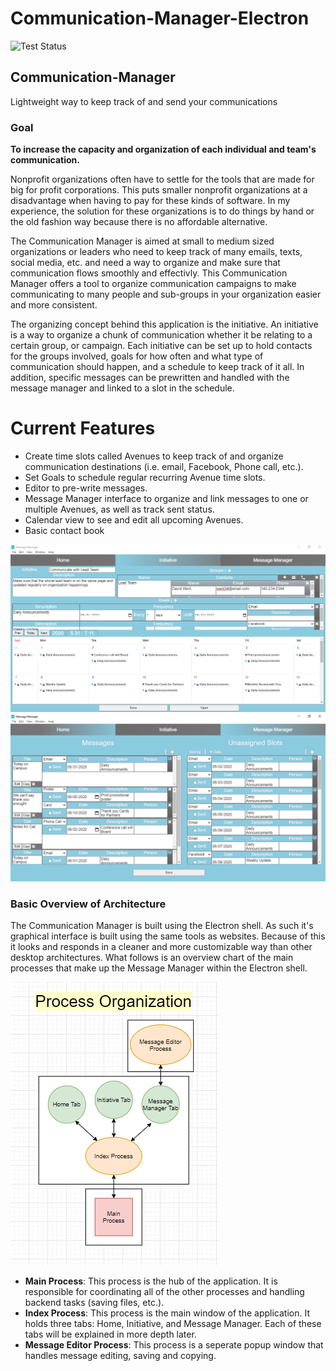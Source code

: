 # Communication-Manager-Electron

![Test Status](https://github.com/harrellbm/Communication-Manager-Electron/workflows/Test%20Status/badge.svg) 

## Communication-Manager
Lightweight way to keep track of and send your communications

### Goal
**To increase the capacity and organization of each individual and team's communication.**

Nonprofit organizations often have to settle for the tools that are made for big for profit corporations. This puts smaller nonprofit organizations at a disadvantage when having to pay for these kinds of software. In my experience, the solution for these organizations is to do things by hand or the old fashion way because there is no affordable alternative.

The Communication Manager is aimed at small to medium sized organizations or leaders who need to keep track of many emails, texts, social media, etc. and need a way to organize and make sure that communication flows smoothly and effectivly.  This Communication Manager offers a tool to organize communication campaigns to make communicating to many people and sub-groups in your organization easier and more consistent.

The organizing concept behind this application is the initiative.  An initiative is a way to organize a chunk of communication whether it be relating to a certain group, or campaign.  Each initiative can be set up to hold contacts for the groups involved, goals for how often and what type of communication should happen, and a schedule to keep track of it all.  In addition, specific messages can be prewritten and handled with the message manager and linked to a slot in the schedule. 


# Current Features 

- Create time slots called Avenues to keep track of and organize communication destinations (i.e. email, Facebook, Phone call, etc.).
- Set Goals to schedule regular recurring Avenue time slots.
- Editor to pre-write messages.
- Message Manager interface to organize and link messages to one or multiple Avenues, as well as track sent status.
- Calendar view to see and edit all upcoming Avenues.
- Basic contact book

![Initiative Tab](https://github.com/harrellbm/Communication-Manager-Electron/blob/0.1.6/docs/raw/Initiative%20tab%200.1.6%20beta%202.PNG)
![Message Manager Tab](https://github.com/harrellbm/Communication-Manager-Electron/blob/0.1.6/docs/raw/Message%20Manger%20tab%200.1.6%20beta%202.PNG)


### Basic Overview of Architecture

The Communication Manager is built using the Electron shell. As such it's graphical interface is built using the same tools as websites. Because of this it looks and responds in a cleaner and more customizable way than other desktop architectures. What follows is an overview chart of the main processes that make up the Message Manager within the Electron shell.

![Processes Flowchart](https://github.com/harrellbm/Communication-Manager-Electron/blob/master/docs/Processes%20Flowchart.PNG)

- **Main Process**: This process is the hub of the application. It is responsible for coordinating all of the other processes and handling backend tasks (saving files, etc.).
- **Index Process**: This process is the main window of the application. It holds three tabs: Home, Initiative, and Message Manager. Each of these tabs will be explained in more depth later.
- **Message Editor Process**: This process is a seperate popup window that handles message editing, saving and copying.



